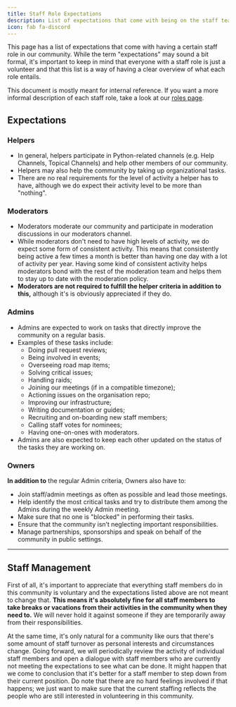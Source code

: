 ```yaml
---
title: Staff Role Expectations
description: List of expectations that come with being on the staff team at Python Discord.
icon: fab fa-discord
---
```


This page has a list of expectations that come with having a certain staff role in our community.
While the term "expectations" may sound a bit formal, it's important to keep in mind that everyone with a staff role is just a volunteer and that this list is a way of having a clear overview of what each role entails.

This document is mostly meant for internal reference.
If you want a more informal description of each staff role, take a look at our [roles page](/pages/server-info/roles/#staff-roles).

## Expectations

### <span class="fas fa-circle" style="color:#eecd36"></span> Helpers

* In general, helpers participate in Python-related channels (e.g. Help Channels, Topical Channels) and help other members of our community.
* Helpers may also help the community by taking up organizational tasks.
* There are no real requirements for the level of activity a helper has to have, although we do expect their activity level to be more than "nothing".

### <span class="fas fa-circle" style="color:#ff9f1b"></span> Moderators

* Moderators moderate our community and participate in moderation discussions in our moderators channel.
* While moderators don't need to have high levels of activity, we do expect some form of consistent activity.
This means that consistently being active a few times a month is better than having one day with a lot of activity per year.
Having some kind of consistent activity helps moderators bond with the rest of the moderation team and helps them to stay up to date with the moderation policy.
* **Moderators are not required to fulfill the helper criteria in addition to this,** although it's is obviously appreciated if they do.

### <span class="fas fa-circle" style="color:#ff784d"></span> Admins

*  Admins are expected to work on tasks that directly improve the community on a regular basis.
*  Examples of these tasks include:
    * Doing pull request reviews;
    * Being involved in events;
    * Overseeing road map items;
    * Solving critical issues;
    * Handling raids;
    * Joining our meetings (if in a compatible timezone);
    * Actioning issues on the organisation repo;
    * Improving our infrastructure;
    * Writing documentation or guides;
    * Recruiting and on-boarding new staff members;
    * Calling staff votes for nominees;
    * Having one-on-ones with moderators.
* Admins are also expected to keep each other updated on the status of the tasks they are working on.

### <span class="fas fa-circle" style="color:#f85950"></span> Owners

**In addition to** the regular Admin criteria, Owners also have to:

*  Join staff/admin meetings as often as possible and lead those meetings.
*  Help identify the most critical tasks and try to distribute them among the Admins during the weekly Admin meeting.
*  Make sure that no one is "blocked" in performing their tasks.
*  Ensure that the community isn’t neglecting important responsibilities.
*  Manage partnerships, sponsorships and speak on behalf of the community in public settings.

---

## Staff Management
First of all, it's important to appreciate that everything staff members do in this community is voluntary and the expectations listed above are not meant to change that.
**This means it's absolutely fine for all staff members to take breaks or vacations from their activities in the community when they need to.**
We will never hold it against someone if they are temporarily away from their responsibilities.

At the same time, it's only natural for a community like ours that there's some amount of staff turnover as personal interests and circumstances change.
Going forward, we will periodically review the activity of individual staff members and open a dialogue with staff members who are currently not meeting the expectations to see what can be done.
It might happen that we come to conclusion that it's better for a staff member to step down from their current position.
Do note that there are no hard feelings involved if that happens; we just want to make sure that the current staffing reflects the people who are still interested in volunteering in this community.
